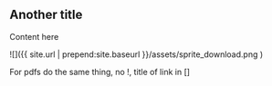 Another title
---

Content here

![]({{ site.url | prepend:site.baseurl }}/assets/sprite_download.png )

For pdfs do the same thing, no !, title of link in []
